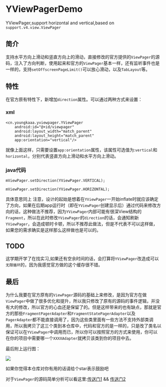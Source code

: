 # YViewPagerDemo
YViewPager,support horizontal and vertical,based on `support.v4.view.ViewPager`

## 简介
支持水平方向上滑动和竖直方向上的滑动，直接修改的官方提供的`ViewPager`的源码，注入了方向判断，使用起来和官方的`ViewPager`基本一样，还有监听事件也是一样的，支持`setOffscreenPageLimit()`可以放心滑动，以及`TabLayout`等。

## 特性
在官方原有特性下，新增加`direction`属性。可以通过两种方式来设置：

### xml

```
<cn.youngkaaa.yviewpager.YViewPager
    android:id="@+id/viewpager"
    android:layout_width="match_parent"
    android:layout_height="match_parent"
    app:orientation="vertical"/>
```

就像上面这样，只需要设置`app:orientation`属性，该属性可选值为:`vertical`和`horizontal`，分别代表竖直方向上滑动和水平方向上滑动。

### java代码

```
mViewPager.setDirection(YViewPager.VERTICAL);

mViewPager.setDirection(YViewPager.HORIZONTAL);

```

具体意思同上
注意，设计的起始是想着在`YViewPager`一开始inflate时就应该确定了方向，如果在后期app运行时（即在`YViewPager`创建显示后）通过代码来修改方向的话，这种做法不推荐，因为`YViewPager`内部可能有很深View结构的`Fragment`，所以在此时修改`YViewPager`的`direction`的话，会通知刷新`YViewPager`，会造成顿时卡顿，所以不推荐此做法，但是不代表不可以这样做，如果您的需求确实是这样那么这样做也是可以的。


## TODO

这学期开学了在找实习,如果还有空余时间的话，会打算将`YViewPager`改造成可以`无限循环`的，因为我感觉官方做的这个缓存很不错。

## 最后

为什么我要在官方原有的`ViewPager`源码的基础上来修改，是因为官方在做`ViewPager`中做了很多优化和提升，所以我只修改了原有的源码的事件逻辑，并没有大的修改，所以官方的心血还是保留了的。但是这样带来的也有缺点，那就是官方的那些`FragmentPagerAdapter`和`FragmentStatePagerAdapter`以及`PagerAdapter`都不能直接调用了，因为这些类里面有一些方法不支持外部类调用，所以我拷贝了这三个类到本仓库中，代码和官方的是一样的，只是改了类名以保证可以在`YViewPager`中调用而已，所以你可以按照官方的方式来使用，你可以在你的项目中需要哪一个`XXXXAdapter`就拷贝该类到你的项目中去。

最后附上运行图：

![](https://github.com/youngkaaa/YViewPagerDemo/blob/master/screens/record.gif)

如果你觉得本仓库对你有用的话请给个star表示鼓励吧

对于`ViewPager`的源码简单分析可以看这里:[传送门1](http://youngkaaa.cn/2017/02/16/public/2017-2-16%20ViewPager%20-%20onMeasure()%E3%80%81onLayout()/) && [传送门2](http://youngkaaa.cn/2017/02/19/public/2017-2-17%20ViewPager%20-%20onInterceptTouchEvent,onTouchEvent/)


